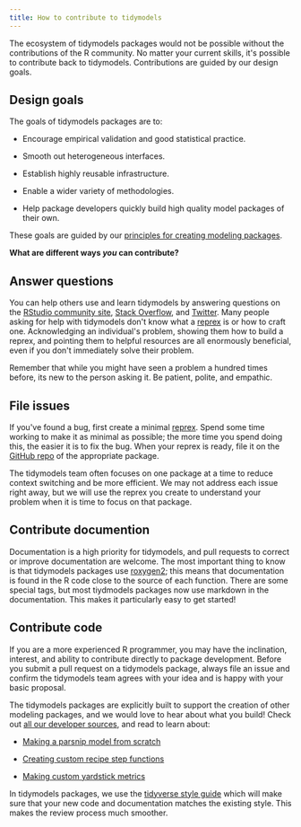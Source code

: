 ```yaml
---
title: How to contribute to tidymodels
---
```


The ecosystem of tidymodels packages would not be possible without the contributions of the R community. No matter your current skills, it's possible to contribute back to tidymodels. Contributions are guided by our design goals.

## Design goals

The goals of tidymodels packages are to:

 * Encourage empirical validation and good statistical practice.

 * Smooth out heterogeneous interfaces.
 
 * Establish highly reusable infrastructure.

 * Enable a wider variety of methodologies.

 * Help package developers quickly build high quality model packages of their own.

These goals are guided by our [principles for creating modeling packages](https://tidymodels.github.io/model-implementation-principles/). 

**What are different ways _you_ can contribute?**

## Answer questions

You can help others use and learn tidymodels by answering questions on the [RStudio community site](https://community.rstudio.com/tag/tidymodels), [Stack Overflow](https://stackoverflow.com/questions/tagged/tidymodels?sort=newest), and [Twitter](https://twitter.com/search?q=%23tidymodels&f=live). Many people asking for help with tidymodels don't know what a [reprex](https://www.tidyverse.org/help#reprex) is or how to craft one. Acknowledging an individual's problem, showing them how to build a reprex, and pointing them to helpful resources are all enormously beneficial, even if you don't immediately solve their problem.

Remember that while you might have seen a problem a hundred times before, its new to the person asking it. Be patient, polite, and empathic.

## File issues

If you've found a bug, first create a minimal [reprex](https://www.tidyverse.org/help#reprex). Spend some time working to make it as minimal as possible; the more time you spend doing this, the easier it is to fix the bug. When your reprex is ready, file it on the [GitHub repo](https://github.com/tidymodels/) of the appropriate package. 

The tidymodels team often focuses on one package at a time to reduce context switching and be more efficient. We may not address each issue right away, but we will use the reprex you create to understand your problem when it is time to focus on that package.

## Contribute documention

Documentation is a high priority for tidymodels, and pull requests to correct or improve documentation are welcome. The most important thing to know is that tidymodels packages use [roxygen2](https://github.com/klutometis/roxygen); this means that documentation is found in the R code close to the source of each function. There are some special tags, but most tiydmodels packages now use markdown in the documentation. This makes it particularly easy to get started!


## Contribute code

If you are a more experienced R programmer, you may have the inclination, interest, and ability to contribute directly to package development. Before you submit a pull request on a tidymodels package, always file an issue and confirm the tidymodels team agrees with your idea and is happy with your basic proposal.

The tidymodels packages are explicitly built to support the creation of other modeling packages, and we would love to hear about what you build! Check out [all our developer sources](/learn/), and read to learn about:

- [Making a parsnip model from scratch](https://tidymodels.github.io/parsnip/articles/articles/Scratch.html)

- [Creating custom recipe step functions](https://tidymodels.github.io/recipes/articles/Custom_Steps.html)

- [Making custom yardstick metrics](https://tidymodels.github.io/yardstick/articles/custom-metrics.html)

In tidymodels packages, we use the [tidyverse style guide](http://style.tidyverse.org/) which will make sure that your new code and documentation matches the existing style. This makes the review process much smoother.


